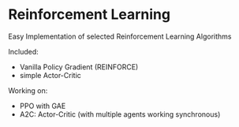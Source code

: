 # Reinforcement Learning
Easy Implementation of selected Reinforcement Learning Algorithms

Included:
* Vanilla Policy Gradient (REINFORCE)
* simple Actor-Critic

Working on:
* PPO with GAE
* A2C: Actor-Critic (with multiple agents working synchronous)

